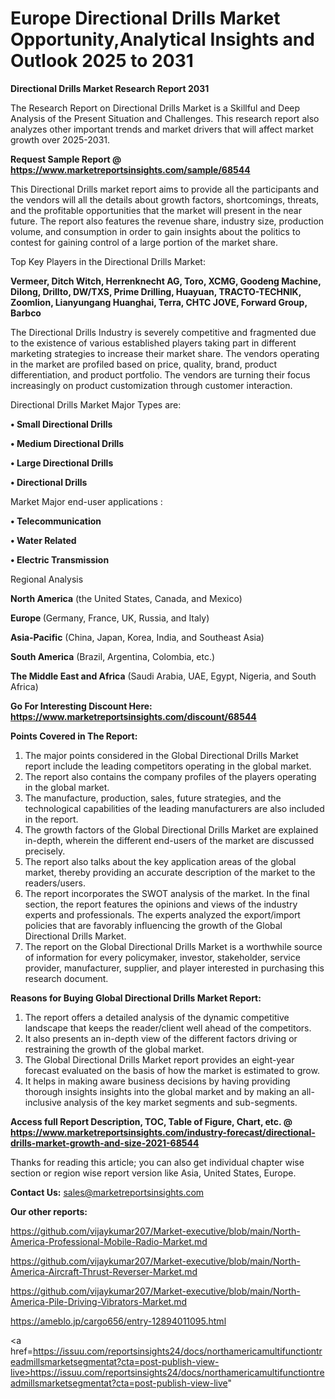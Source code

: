 # Europe Directional Drills Market Opportunity,Analytical Insights and Outlook 2025 to 2031

<strong>Directional Drills Market Research Report 2031</strong>

The Research Report on Directional Drills Market is a Skillful and Deep Analysis of the Present Situation and Challenges. This research report also analyzes other important trends and market drivers that will affect market growth over 2025-2031.

<strong>Request Sample Report @ <a href=https://www.marketreportsinsights.com/sample/68544>https://www.marketreportsinsights.com/sample/68544</a></strong>

This Directional Drills market report aims to provide all the participants and the vendors will all the details about growth factors, shortcomings, threats, and the profitable opportunities that the market will present in the near future. The report also features the revenue share, industry size, production volume, and consumption in order to gain insights about the politics to contest for gaining control of a large portion of the market share.

Top Key Players in the Directional Drills Market:

<strong>Vermeer, Ditch Witch, Herrenknecht AG, Toro, XCMG, Goodeng Machine, Dilong, Drillto, DW/TXS, Prime Drilling, Huayuan, TRACTO-TECHNIK, Zoomlion, Lianyungang Huanghai, Terra, CHTC JOVE, Forward Group, Barbco</strong>

The Directional Drills Industry is severely competitive and fragmented due to the existence of various established players taking part in different marketing strategies to increase their market share. The vendors operating in the market are profiled based on price, quality, brand, product differentiation, and product portfolio. The vendors are turning their focus increasingly on product customization through customer interaction.

Directional Drills Market Major Types are:

<strong>• Small Directional Drills

• Medium Directional Drills

• Large Directional Drills

• Directional Drills</strong>

Market Major end-user applications :

<strong>• Telecommunication

• Water Related

• Electric Transmission</strong>

Regional Analysis

</u><strong><b>North America</b></strong> (the United States, Canada, and Mexico)

<strong><b>Europe </b></strong>(Germany, France, UK, Russia, and Italy)

<strong><b>Asia-Pacific</b></strong> (China, Japan, Korea, India, and Southeast Asia)

<strong><b>South America</b></strong> (Brazil, Argentina, Colombia, etc.)

<strong><b>The Middle East and Africa</b></strong> (Saudi Arabia, UAE, Egypt, Nigeria, and South Africa)

<strong>Go For Interesting Discount Here: <a href=https://www.marketreportsinsights.com/discount/68544>https://www.marketreportsinsights.com/discount/68544</a></strong>

<strong>Points Covered in The Report:</strong>
<ol>
  <li>The major points considered in the Global Directional Drills Market report include the leading competitors operating in the global market.</li>
  <li>The report also contains the company profiles of the players operating in the global market.</li>
  <li>The manufacture, production, sales, future strategies, and the technological capabilities of the leading manufacturers are also included in the report.</li>
  <li>The growth factors of the Global Directional Drills Market are explained in-depth, wherein the different end-users of the market are discussed precisely.</li>
  <li>The report also talks about the key application areas of the global market, thereby providing an accurate description of the market to the readers/users.</li>
  <li>The report incorporates the SWOT analysis of the market. In the final section, the report features the opinions and views of the industry experts and professionals. The experts analyzed the export/import policies that are favorably influencing the growth of the Global Directional Drills Market.</li>
  <li>The report on the Global Directional Drills Market is a worthwhile source of information for every policymaker, investor, stakeholder, service provider, manufacturer, supplier, and player interested in purchasing this research document.</li>
</ol>
<strong>Reasons for Buying Global Directional Drills Market Report:</strong>

<ol>
  <li>The report offers a detailed analysis of the dynamic competitive landscape that keeps the reader/client well ahead of the competitors.</li>
  <li>It also presents an in-depth view of the different factors driving or restraining the growth of the global market.</li>
  <li>The Global Directional Drills Market report provides an eight-year forecast evaluated on the basis of how the market is estimated to grow.</li>
  <li>It helps in making aware business decisions by having providing thorough insights insights into the global market and by making an all-inclusive analysis of the key market segments and sub-segments.</li>
</ol>
<strong>Access full Report Description, TOC, Table of Figure, Chart, etc. @ <a href=https://www.marketreportsinsights.com/industry-forecast/directional-drills-market-growth-and-size-2021-68544>https://www.marketreportsinsights.com/industry-forecast/directional-drills-market-growth-and-size-2021-68544</a></strong>


Thanks for reading this article; you can also get individual chapter wise section or region wise report version like Asia, United States, Europe.

<strong>Contact Us:</strong>
sales@marketreportsinsights.com

<strong>Our other reports:</strong>

<a href=https://github.com/vijaykumar207/Market-executive/blob/main/North-America-Professional-Mobile-Radio-Market.md>https://github.com/vijaykumar207/Market-executive/blob/main/North-America-Professional-Mobile-Radio-Market.md</a>

<a href=https://github.com/vijaykumar207/Market-executive/blob/main/North-America-Aircraft-Thrust-Reverser-Market.md>https://github.com/vijaykumar207/Market-executive/blob/main/North-America-Aircraft-Thrust-Reverser-Market.md</a>

<a href=https://github.com/vijaykumar207/Market-executive/blob/main/North-America-Pile-Driving-Vibrators-Market.md>https://github.com/vijaykumar207/Market-executive/blob/main/North-America-Pile-Driving-Vibrators-Market.md</a>

<a href=https://ameblo.jp/cargo656/entry-12894011095.html>https://ameblo.jp/cargo656/entry-12894011095.html</a>

<a href=https://issuu.com/reportsinsights24/docs/northamericamultifunctiontreadmillsmarketsegmentat?cta=post-publish-view-live>https://issuu.com/reportsinsights24/docs/northamericamultifunctiontreadmillsmarketsegmentat?cta=post-publish-view-live</a>"
